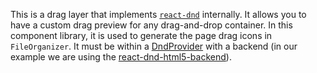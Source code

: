This is a drag layer that implements
[`react-dnd`](https://react-dnd.github.io/react-dnd) internally. It allows you
to have a custom drag preview for any drag-and-drop container. In this component
library, it is used to generate the page drag icons in `FileOrganizer`. It must
be within a
[DndProvider](https://react-dnd.github.io/react-dnd/docs/api/dnd-provider) with
a backend (in our example we are using the
[react-dnd-html5-backend](https://www.npmjs.com/package/react-dnd-html5-backend)).
